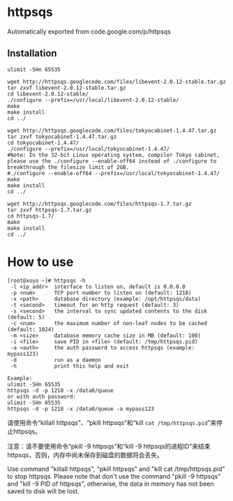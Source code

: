 # httpsqs
Automatically exported from code.google.com/p/httpsqs


## Installation

```
ulimit -SHn 65535

wget http://httpsqs.googlecode.com/files/libevent-2.0.12-stable.tar.gz
tar zxvf libevent-2.0.12-stable.tar.gz
cd libevent-2.0.12-stable/
./configure --prefix=/usr/local/libevent-2.0.12-stable/
make
make install
cd ../

wget http://httpsqs.googlecode.com/files/tokyocabinet-1.4.47.tar.gz
tar zxvf tokyocabinet-1.4.47.tar.gz
cd tokyocabinet-1.4.47/
./configure --prefix=/usr/local/tokyocabinet-1.4.47/
#Note: In the 32-bit Linux operating system, compiler Tokyo cabinet, please use the ./configure --enable-off64 instead of ./configure to breakthrough the filesize limit of 2GB.
#./configure --enable-off64 --prefix=/usr/local/tokyocabinet-1.4.47/
make
make install
cd ../

wget http://httpsqs.googlecode.com/files/httpsqs-1.7.tar.gz
tar zxvf httpsqs-1.7.tar.gz
cd httpsqs-1.7/
make
make install
cd ../
```

# How to use

```
[root@xoyo ~]# httpsqs -h
 -l <ip_addr>  interface to listen on, default is 0.0.0.0
 -p <num>      TCP port number to listen on (default: 1218)
 -x <path>     database directory (example: /opt/httpsqs/data)
 -t <second>   timeout for an http request (default: 3)
 -s <second>   the interval to sync updated contents to the disk (default: 5)
 -c <num>      the maximum number of non-leaf nodes to be cached (default: 1024)
 -m <size>     database memory cache size in MB (default: 100)
 -i <file>     save PID in <file> (default: /tmp/httpsqs.pid)
 -a <auth>     the auth password to access httpsqs (example: mypass123)
 -d            run as a daemon
 -h            print this help and exit
 
Example:
ulimit -SHn 65535
httpsqs -d -p 1218 -x /data0/queue
or with auth password:
ulimit -SHn 65535
httpsqs -d -p 1218 -x /data0/queue -a mypass123
```

请使用命令“killall httpsqs”、“pkill httpsqs”和“kill `cat /tmp/httpsqs.pid`”来停止httpsqs。

注意：请不要使用命令“pkill -9 httpsqs”和“kill -9  httpsqs的进程ID”来结束httpsqs，否则，内存中尚未保存到磁盘的数据将会丢失。


Use command "killall httpsqs", "pkill httpsqs" and "kill cat /tmp/httpsqs.pid" to stop httpsqs.
Please note that don't use the command "pkill -9 httpsqs" and "kill -9 PID of httpsqs", otherwise, the data in memory has not been saved to disk will be lost.
